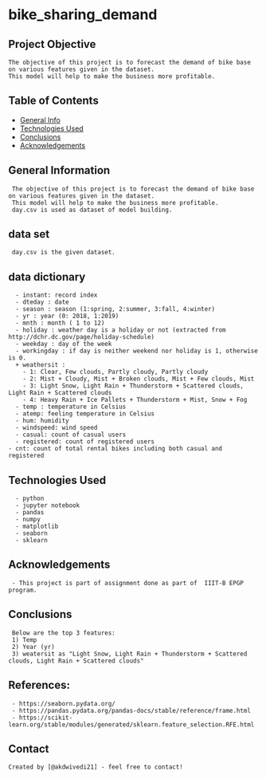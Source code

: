 # bike_sharing_demand
  ## Project Objective
    The objective of this project is to forecast the demand of bike base on various features given in the dataset.
    This model will help to make the business more profitable.
    
  ## Table of Contents
  * [General Info](#general-information)
  * [Technologies Used](#technologies-used)
  * [Conclusions](#conclusions)
  * [Acknowledgements](#acknowledgements)


   ## General Information
     The objective of this project is to forecast the demand of bike base on various features given in the dataset.
     This model will help to make the business more profitable.
     day.csv is used as dataset of model building.
   
   ## data set
     day.csv is the given dataset.
    
   ## data dictionary
      - instant: record index
      - dteday : date
      - season : season (1:spring, 2:summer, 3:fall, 4:winter)
      - yr : year (0: 2018, 1:2019)
      - mnth : month ( 1 to 12)
      - holiday : weather day is a holiday or not (extracted from http://dchr.dc.gov/page/holiday-schedule)
      - weekday : day of the week
      - workingday : if day is neither weekend nor holiday is 1, otherwise is 0.
      + weathersit : 
        - 1: Clear, Few clouds, Partly cloudy, Partly cloudy
        - 2: Mist + Cloudy, Mist + Broken clouds, Mist + Few clouds, Mist
        - 3: Light Snow, Light Rain + Thunderstorm + Scattered clouds, Light Rain + Scattered clouds
        - 4: Heavy Rain + Ice Pallets + Thunderstorm + Mist, Snow + Fog
      - temp : temperature in Celsius
      - atemp: feeling temperature in Celsius
      - hum: humidity
      - windspeed: wind speed
      - casual: count of casual users
      - registered: count of registered users
    - cnt: count of total rental bikes including both casual and registered
    
   
     
   ## Technologies Used
      - python
      - jupyter notebook
      - pandas
      - numpy
      - matplotlib
      - seaborn
      - sklearn
      
     
   ## Acknowledgements
     - This project is part of assignment done as part of  IIIT-B EPGP program.
     
   ## Conclusions
     Below are the top 3 features:
     1) Temp
     2) Year (yr)
     3) weatersit as "Light Snow, Light Rain + Thunderstorm + Scattered clouds, Light Rain + Scattered clouds"
      
   ## References: 
     - https://seaborn.pydata.org/
     - https://pandas.pydata.org/pandas-docs/stable/reference/frame.html
     - https://scikit-learn.org/stable/modules/generated/sklearn.feature_selection.RFE.html

  ## Contact
    Created by [@akdwivedi21] - feel free to contact!
